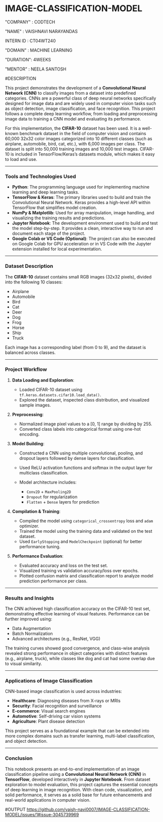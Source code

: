 # IMAGE-CLASSIFICATION-MODEL

"COMPANY" : CODTECH

"NAME" : VAISHNAVI NARAYANDAS

INTERN ID : CT04WT240

"DOMAIN" : MACHINE LEARNING

"DURATION": 4WEEKS

"MENTOR" : NEELA SANTOSH

#DESCRIPTION

This project demonstrates the development of a **Convolutional Neural Network (CNN)** to classify images from a dataset into predefined categories. CNNs are a powerful class of deep neural networks specifically designed for image data and are widely used in computer vision tasks such as object detection, image classification, and face recognition. This project follows a complete deep learning workflow, from loading and preprocessing image data to training a CNN model and evaluating its performance.

For this implementation, the **CIFAR-10** dataset has been used. It is a well-known benchmark dataset in the field of computer vision and contains 60,000 32x32 color images categorized into 10 different classes (such as airplane, automobile, bird, cat, etc.), with 6,000 images per class. The dataset is split into 50,000 training images and 10,000 test images. CIFAR-10 is included in TensorFlow/Keras’s datasets module, which makes it easy to load and use.

---

### Tools and Technologies Used

* **Python**: The programming language used for implementing machine learning and deep learning tasks.
* **TensorFlow & Keras**: The primary libraries used to build and train the Convolutional Neural Network. Keras provides a high-level API within TensorFlow that simplifies model creation.
* **NumPy & Matplotlib**: Used for array manipulation, image handling, and visualizing the training results and predictions.
* **Jupyter Notebook**: The development environment used to build and test the model step-by-step. It provides a clean, interactive way to run and document each stage of the project.
* **Google Colab or VS Code (Optional)**: The project can also be executed on Google Colab for GPU acceleration or in VS Code with the Jupyter extension installed for local experimentation.

---

### Dataset Description

The **CIFAR-10** dataset contains small RGB images (32x32 pixels), divided into the following 10 classes:

* Airplane
* Automobile
* Bird
* Cat
* Deer
* Dog
* Frog
* Horse
* Ship
* Truck

Each image has a corresponding label (from 0 to 9), and the dataset is balanced across classes.

---

### Project Workflow

1. **Data Loading and Exploration**:

   * Loaded CIFAR-10 dataset using `tf.keras.datasets.cifar10.load_data()`.
   * Explored the dataset, inspected class distribution, and visualized sample images.

2. **Preprocessing**:

   * Normalized image pixel values to a \[0, 1] range by dividing by 255.
   * Converted class labels into categorical format using one-hot encoding.

3. **Model Building**:

   * Constructed a CNN using multiple convolutional, pooling, and dropout layers followed by dense layers for classification.
   * Used ReLU activation functions and softmax in the output layer for multiclass classification.
   * Model architecture includes:

     * `Conv2D` + `MaxPooling2D`
     * `Dropout` for regularization
     * `Flatten` + `Dense` layers for prediction

4. **Compilation & Training**:

   * Compiled the model using `categorical_crossentropy` loss and `adam` optimizer.
   * Trained the model using the training data and validated on the test dataset.
   * Used `EarlyStopping` and `ModelCheckpoint` (optional) for better performance tuning.

5. **Performance Evaluation**:

   * Evaluated accuracy and loss on the test set.
   * Visualized training vs validation accuracy/loss over epochs.
   * Plotted confusion matrix and classification report to analyze model prediction performance per class.

---

### Results and Insights

The CNN achieved high classification accuracy on the CIFAR-10 test set, demonstrating effective learning of visual features. Performance can be further improved using:

* Data Augmentation
* Batch Normalization
* Advanced architectures (e.g., ResNet, VGG)

The training curves showed good convergence, and class-wise analysis revealed strong performance in object categories with distinct features (e.g., airplane, truck), while classes like dog and cat had some overlap due to visual similarity.

---

### Applications of Image Classification

CNN-based image classification is used across industries:

* **Healthcare**: Diagnosing diseases from X-rays or MRIs
* **Security**: Facial recognition and surveillance
* **E-commerce**: Visual search engines
* **Automotive**: Self-driving car vision systems
* **Agriculture**: Plant disease detection

This project serves as a foundational example that can be extended into more complex domains such as transfer learning, multi-label classification, and object detection.

---
### Conclusion

This notebook presents an end-to-end implementation of an image classification pipeline using a **Convolutional Neural Network (CNN)** in **TensorFlow**, developed interactively in **Jupyter Notebook**. From dataset exploration to model evaluation, this project captures the essential concepts of deep learning in image recognition. With clean code, visualization, and solid performance, it serves as a solid base for future enhancements and real-world applications in computer vision.

#OUTPUT
https://github.com/vaish-navi0007/IMAGE-CLASSIFICATION-MODEL/issues/1#issue-3045739969

